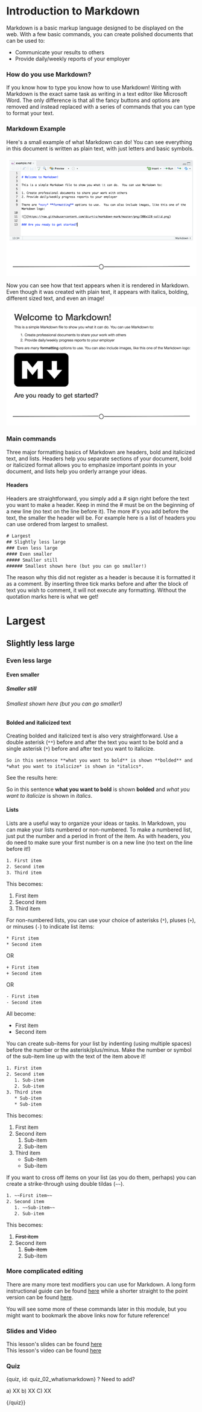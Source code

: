 # Introduction to Markdown

Markdown is a basic markup language designed to be displayed on the web.  With a few basic commands, you can create polished documents that can be used to:

* Communicate your results to others
* Provide daily/weekly reports of your employer

### How do you use Markdown?

If you know how to type you know how to use Markdown! Writing with Markdown is the exact same task as writing in a text editor like Microsoft Word. The only difference is that all the fancy buttons and options are removed and instead replaced with a series of commands that you can type to format your text.

### Markdown Example

Here's a small example of what Markdown can do!  You can see everything in this document is written as plain text, with just letters and basic symbols.

![An example markdown file](resources/images/02_whatismarkdown/03_fileorganization_whatismarkdown-1.png)

Now you can see how that text appears when it is rendered in Markdown.  Even though it was created with plain text, it appears with italics, bolding, different sized text, and even an image!

![A rendered markdown file](resources/images/02_whatismarkdown/03_fileorganization_whatismarkdown-2.png)

### Main commands

Three major formatting basics of Markdown are headers, bold and italicized text, and lists. Headers help you separate sections of your document, bold or italicized format allows you to emphasize important points in your document, and lists help you orderly arrange your ideas.

#### Headers

Headers are straightforward, you simply add a # sign right before the text you want to make a header. Keep in mind the # must be on the beginning of a new line (no text on the line before it). The more #'s you add before the text, the smaller the header will be. For example here is a list of headers you can use ordered from largest to smallest.

```
# Largest
## Slightly less large
### Even less large
#### Even smaller
##### Smaller still
###### Smallest shown here (but you can go smaller!)
```

The reason why this did not register as a header is because it is formatted it as a comment. By inserting three tick marks before and after the block of text you wish to comment, it will not execute any formatting. Without the quotation marks here is what we get!

# Largest
## Slightly less large
### Even less large
#### Even smaller
##### Smaller still
###### Smallest shown here (but you can go smaller!)

#### Bolded and italicized text

Creating bolded and italicized text is also very straightforward.  Use a double asterisk (`**`) before and after the text you want to be bold and a single asterisk (`*`) before and after text you want to italicize.

```
So in this sentence **what you want to bold** is shown **bolded** and *what you want to italicize* is shown in *italics*.
```

See the results here:

So in this sentence **what you want to bold** is shown **bolded** and *what you want to italicize* is shown in *italics*.

#### Lists

Lists are a useful way to organize your ideas or tasks.  In Markdown, you can make your lists numbered or non-numbered.  To make a numbered list, just put the number and a period in front of the item.  As with headers, you do need to make sure your first number is on a new line (no text on the line before it!)

```
1. First item
2. Second item
3. Third item
```
This becomes:

1. First item
2. Second item
3. Third item

For non-numbered lists, you can use your choice of asterisks (`*`), pluses (`+`), or minuses (`-`) to indicate list items:

```
* First item
* Second item
```

 OR
 
 ```
+ First item
+ Second item
```

OR

```
- First item
- Second item
```

All become:

+ First item
+ Second item


You can create sub-items for your list by indenting (using multiple spaces) before the number or the asterisk/plus/minus.  Make the number or symbol of the sub-item line up with the text of the item above it!

```
1. First item
2. Second item
   1. Sub-item
   2. Sub-item
3. Third item
   * Sub-item
   * Sub-item
```

This becomes:

1. First item
2. Second item
   1. Sub-item
   2. Sub-item
3. Third item
   * Sub-item
   * Sub-item

If you want to cross off items on your list (as you do them, perhaps) you can create a strike-through using double tildas (`~~`).

```
1. ~~First item~~
2. Second item
   1. ~~Sub-item~~
   2. Sub-item
```

This becomes:

1. ~~First item~~
2. Second item
   1. ~~Sub-item~~
   2. Sub-item

### More complicated editing

There are many more text modifiers you can use for Markdown. A long form instructional guide can be found [here](https://github.com/adam-p/markdown-here/wiki/Markdown-Cheatsheet) while a shorter straight to the point version can be found [here](https://github.com/adam-p/markdown-here/wiki/Markdown-Cheatsheet).

You will see some more of these commands later in this module, but you might want to bookmark the above links now for future reference!

### Slides and Video

This lesson's slides can be found [here]()  
This lesson's video can be found [here]()

### Quiz

{quiz, id: quiz_02_whatismarkdown}
? Need to add?  

a) XX
b) XX
C) XX  

{/quiz}}

